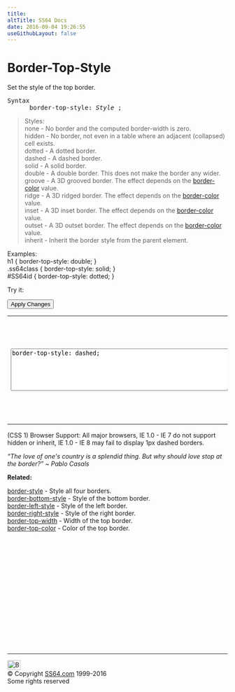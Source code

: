 ```yaml
---
title:
altTitle: SS64 Docs
date: 2016-09-04 19:26:55
useGithubLayout: false
---
```

<!-- #BeginLibraryItem "/Library/head_css.lbi" --><!-- #EndLibraryItem --><h1>Border-Top-Style</h1>
<p>Set the style of the top border.</p>
<pre>Syntax
      border-top-style: <i>Style</i> ; </pre>
<blockquote>
<p>Styles:<br>
<span class="code">none</span> - No border and the computed <span class="code">border-width</span> is           zero.<br>
<span class="code">hidden</span> - No border, not even in a table where an adjacent (collapsed) cell exists.<br>
<span class="code">dotted</span> - A dotted border.<br>
<span class="code">dashed</span> - A dashed border.<br>
<span class="code">solid</span> - A solid border.<br>
<span class="code">double</span> - A double border. This does not make the border any wider.<br>
<span class="code">groove</span> - A 3D grooved border. The effect depends on the <a href="border-color.html">border-color</a> value.<br>
<span class="code">ridge</span> - A 3D ridged border. The effect depends on the <a href="border-color.html">border-color</a> value.<br>
<span class="code">inset</span> - A 3D inset border. The effect depends on the <a href="border-color.html">border-color</a> value.<br>
<span class="code">outset</span> - A 3D outset border. The effect depends on the <a href="border-color.html">border-color</a> value.<br>
<span class="code">inherit</span> - Inherit the border style from the parent element.</p>
</blockquote>
<p>Examples:<br>
  <span class="code">h1 { border-top-style:  double; }<br>
    .ss64class { border-top-style:  solid; }</span><br>
    <span class="code">#SS64id { border-top-style: dotted;  }</span>    <br>
</p>
<p>Try it:</p><input type="button" onclick="ApplyStyle()" value="Apply Changes">
<table>
  <tbody><tr>
    <td><textarea name="tryit" id="trycode" cols="60" rows="6" onfocus="this.style.background='#fff';" onblur="this.style.background='#eee';" tabindex="1">border-top-style: dashed;
</textarea></td>
    <td><div id="tryresult">This is a sample of text with a CSS border. Each of the 4 borders can be styled separately with CSS.</div></td>
  </tr>
</tbody></table>
<p>(CSS 1) Browser Support:  All major browsers, IE 1.0 - IE     7     do not support <span class="code">hidden</span> or <span class="code">inherit</span>,  IE 1.0 - IE 8  may fail to display 1px dashed borders.</p>
<p class="quote"><i>“The love of one's country is a splendid thing. But why should love stop at the border?” ~ Pablo Casals</i></p>
<p><b>Related:</b></p>
<p><a href="border-style.html">border-style</a> - Style all four borders.<br>
<a href="border-bottom-style.html">border-bottom-style</a> - Style of the bottom border.<br>
<a href="border-left-style.html">border-left-style</a> - Style of the left border.<br>
<a href="border-right-style.html">border-right-style</a> - Style of the right border.<br>
<a href="border-top-width.html">border-top-width</a> - Width of the top border.<br>
<a href="border-top-color.html">border-top-color</a> - Color of the top border.</p><!-- #BeginLibraryItem "/Library/foot_css.lbi" --><p>
<!-- CSS -->
<ins class="adsbygoogle" style="display:inline-block;width:300px;height:250px" data-ad-client="ca-pub-6140977852749469" data-ad-slot="2739097502"></ins>
<script>
(adsbygoogle = window.adsbygoogle || []).push({});
</script></p>
<hr>
<div id="bl" class="footer"><a href="border-top-style.html#"><img src="../images/top.png" width="30" height="22" alt="Back to the Top"></a></div>
<div id="br" class="footer, tagline">© Copyright <a href="http://ss64.com/">SS64.com</a> 1999-2016<br>
Some rights reserved</div><!-- #EndLibraryItem -->

